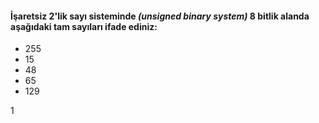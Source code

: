 #### İşaretsiz 2'lik sayı sisteminde _(unsigned binary system)_ 8 bitlik alanda aşağıdaki tam sayıları ifade ediniz:

* 255
* 15
* 48
* 65
* 129

1
